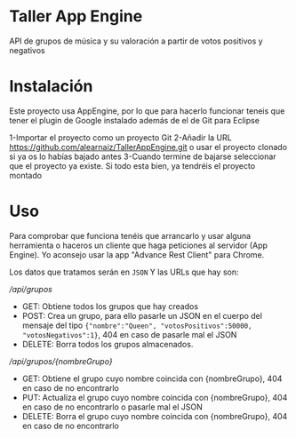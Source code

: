 Taller App Engine
===============

API de grupos de música y su valoración a partir de votos positivos y negativos

Instalación
===========

Este proyecto usa AppEngine, por lo que para hacerlo funcionar teneis que tener el plugin de Google instalado además de el de Git para Eclipse

1-Importar el proyecto como un proyecto Git
2-Añadir la URL https://github.com/alearnaiz/TallerAppEngine.git o usar el proyecto clonado si ya os lo habías bajado antes
3-Cuando termine de bajarse seleccionar que el proyecto ya existe. Si todo esta bien, ya tendréis el proyecto montado

Uso
===

Para comprobar que funciona tenéis que arrancarlo y usar alguna herramienta o haceros un cliente que haga peticiones al servidor (App Engine). Yo aconsejo usar la app "Advance Rest Client" para Chrome.

Los datos que tratamos serán en `JSON` Y las URLs que hay son:

*/api/grupos*
* GET: Obtiene todos los grupos que hay creados
* POST: Crea un grupo, para ello pasarle un JSON en el cuerpo del mensaje del tipo `{"nombre":"Queen", "votosPositivos":50000, "votosNegativos":1}`, 404 en caso de pasarle mal el JSON
* DELETE: Borra todos los grupos almacenados.

*/api/grupos/{nombreGrupo}*
* GET: Obtiene el grupo cuyo nombre coincida con {nombreGrupo}, 404 en caso de no encontrarlo
* PUT: Actualiza el grupo cuyo nombre coincida con {nombreGrupo}, 404 en caso de no encontrarlo o pasarle mal el JSON
* DELETE: Borra el grupo cuyo nombre coincida con {nombreGrupo}, 404 en caso de no encontrarlo
